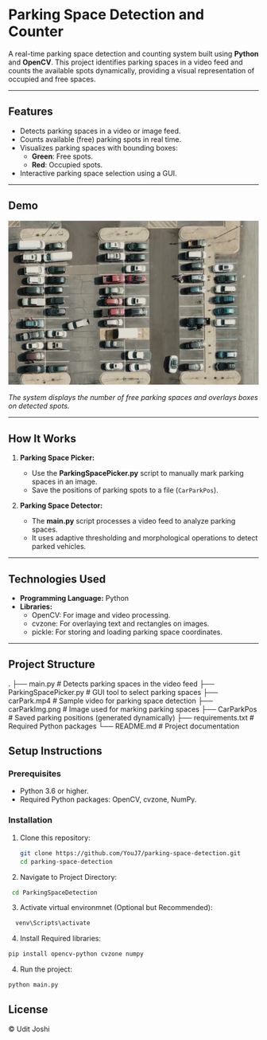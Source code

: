 # **Parking Space Detection and Counter**

A real-time parking space detection and counting system built using **Python** and **OpenCV**. This project identifies parking spaces in a video feed and counts the available spots dynamically, providing a visual representation of occupied and free spaces.

---

## **Features**
- Detects parking spaces in a video or image feed.
- Counts available (free) parking spots in real time.
- Visualizes parking spaces with bounding boxes:
  - **Green**: Free spots.
  - **Red**: Occupied spots.
- Interactive parking space selection using a GUI.

---

## **Demo**
![Demo Screenshot](carPark.png)

*The system displays the number of free parking spaces and overlays boxes on detected spots.*

---

## **How It Works**
1. **Parking Space Picker:**
   - Use the **ParkingSpacePicker.py** script to manually mark parking spaces in an image.
   - Save the positions of parking spots to a file (`CarParkPos`).

2. **Parking Space Detector:**
   - The **main.py** script processes a video feed to analyze parking spaces.
   - It uses adaptive thresholding and morphological operations to detect parked vehicles.

---

## **Technologies Used**
- **Programming Language:** Python
- **Libraries:**
  - OpenCV: For image and video processing.
  - cvzone: For overlaying text and rectangles on images.
  - pickle: For storing and loading parking space coordinates.

---

## **Project Structure**
.
├── main.py                 # Detects parking spaces in the video feed
├── ParkingSpacePicker.py   # GUI tool to select parking spaces
├── carPark.mp4             # Sample video for parking space detection
├── carParkImg.png          # Image used for marking parking spaces
├── CarParkPos              # Saved parking positions (generated dynamically)
├── requirements.txt        # Required Python packages
└── README.md               # Project documentation


## **Setup Instructions**

### **Prerequisites**
- Python 3.6 or higher.
- Required Python packages: OpenCV, cvzone, NumPy.

### **Installation**
1. Clone this repository:
   ```bash
   git clone https://github.com/YouJ7/parking-space-detection.git
   cd parking-space-detection
   
2. Navigate to Project Directory:
  ```bash
   cd ParkingSpaceDetection
```

3. Activate virtual environmnet (Optional but Recommended):
  ```bash
    venv\Scripts\activate
```
4. Install Required libraries:
  ```bash
pip install opencv-python cvzone numpy
```

4. Run the project:
  ```bash
python main.py
```

## License

© Udit Joshi
